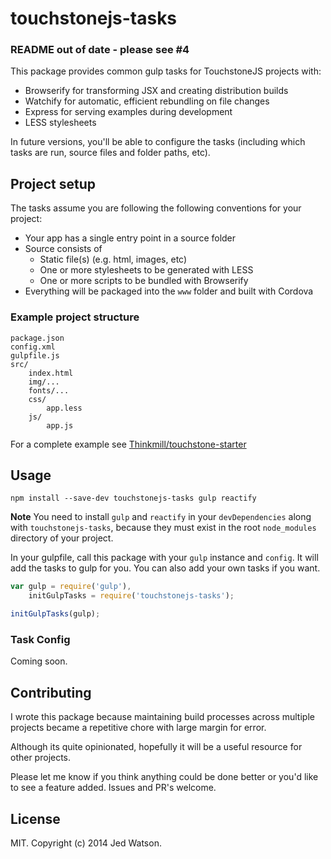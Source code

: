 touchstonejs-tasks
==================

### README out of date - please see #4 


This package provides common gulp tasks for TouchstoneJS projects with:

* Browserify for transforming JSX and creating distribution builds
* Watchify for automatic, efficient rebundling on file changes
* Express for serving examples during development
* LESS stylesheets

In future versions, you'll be able to configure the tasks (including which tasks are run, source files and folder paths, etc).


## Project setup

The tasks assume you are following the following conventions for your project:

* Your app has a single entry point in a source folder
* Source consists of
	* Static file(s) (e.g. html, images, etc)
	* One or more stylesheets to be generated with LESS
	* One or more scripts to be bundled with Browserify
* Everything will be packaged into the `www` folder and built with Cordova

### Example project structure

```
package.json
config.xml
gulpfile.js
src/
	index.html
	img/...
	fonts/...
	css/
		app.less
	js/
		app.js
```

For a complete example see [Thinkmill/touchstone-starter](https://github.com/Thinkmill/touchstone-starter)


## Usage

```
npm install --save-dev touchstonejs-tasks gulp reactify
```

**Note** You need to install `gulp` and `reactify` in your `devDependencies` along with `touchstonejs-tasks`, because they must exist in the root `node_modules` directory of your project.

In your gulpfile, call this package with your `gulp` instance and `config`. It will add the tasks to gulp for you. You can also add your own tasks if you want.

```javascript
var gulp = require('gulp'),
	initGulpTasks = require('touchstonejs-tasks');

initGulpTasks(gulp);
```

### Task Config

Coming soon.


## Contributing

I wrote this package because maintaining build processes across multiple projects became a repetitive chore with large margin for error.

Although its quite opinionated, hopefully it will be a useful resource for other projects.

Please let me know if you think anything could be done better or you'd like to see a feature added. Issues and PR's welcome.


## License

MIT. Copyright (c) 2014 Jed Watson.

